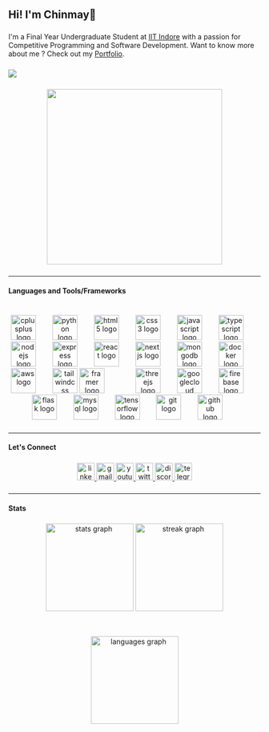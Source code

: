 <h2 align="left">Hi! I'm Chinmay👋</h2>

###

<p align="left">I'm a Final Year Undergraduate Student at <a href="https://iiti.ac.in" style={text: underlined, color: blue} target="_blank" >IIT Indore</a> with a passion for Competitive Programming and Software Development. Want to know more about me ? Check out my <a href="https://www.rc08.pro" style={text: underlined, color: blue} target="_blank" >Portfolio</a>.</p>

###

<div align="left">
  <img src="https://visitor-badge.laobi.icu/badge?page_id=rcy08.rcy08&left_color=gray&right_color=forestgreen&left_text=Profile%20Views"  />
</div>

###

<div align="center">
  <img height="350" src="https://cdn.dribbble.com/users/4372216/screenshots/8906085/media/c36005bbe856bd475a106ecaa3b0bf69.gif"  />
</div>

###

<hr />

<h4 align="left">Languages and Tools/Frameworks</h4>

###

<br clear="both">

<div align="center">
  <img src="https://cdn.jsdelivr.net/gh/devicons/devicon/icons/cplusplus/cplusplus-original.svg" height="50" alt="cplusplus logo" />
  <img width="25" />
  <img src="https://cdn.jsdelivr.net/gh/devicons/devicon/icons/python/python-original.svg" height="50" alt="python logo" />
  <img width="25" />
  <img src="https://cdn.jsdelivr.net/gh/devicons/devicon/icons/html5/html5-original.svg" height="50" alt="html5 logo" />
  <img width="25" />
  <img src="https://cdn.jsdelivr.net/gh/devicons/devicon/icons/css3/css3-original.svg" height="50" alt="css3 logo" />
  <img width="25" />
  <img src="https://cdn.jsdelivr.net/gh/devicons/devicon/icons/javascript/javascript-original.svg" height="50" alt="javascript logo" />
  <img width="25" />
  <img src="https://cdn.jsdelivr.net/gh/devicons/devicon/icons/typescript/typescript-original.svg" height="50" alt="typescript logo" />
  <img width="25" />
  <img src="https://cdn.jsdelivr.net/gh/devicons/devicon/icons/nodejs/nodejs-original.svg" height="50" alt="nodejs logo" />
  <img width="25" />
  <img src="https://skillicons.dev/icons?i=express" height="50" alt="express logo" />
  <img width="25" />
  <img src="https://cdn.jsdelivr.net/gh/devicons/devicon/icons/react/react-original.svg" height="50" alt="react logo" />
  <img width="25" />
  <img src="https://skillicons.dev/icons?i=nextjs" height="50" alt="nextjs logo" />
  <img width="25" />
  <img src="https://cdn.jsdelivr.net/gh/devicons/devicon/icons/mongodb/mongodb-original.svg" height="50" alt="mongodb logo" />
  <img width="25" />
  <img src="https://cdn.jsdelivr.net/gh/devicons/devicon/icons/docker/docker-original.svg" height="50" alt="docker logo" />
  <img width="25" />
  <img src="https://cdn.jsdelivr.net/gh/devicons/devicon/icons/amazonwebservices/amazonwebservices-plain-wordmark.svg" height="50" alt="aws logo" />
  <img width="25" />
  <img src="https://cdn.simpleicons.org/tailwindcss/06B6D4" height="50" alt="tailwindcss logo" />
  <img src="https://cdn.jsdelivr.net/gh/devicons/devicon/icons/framermotion/framermotion-original.svg" height="50" alt="framer logo" />
  <img width="25" />
  <img width="25" />
  <img src="https://skillicons.dev/icons?i=threejs" height="50" alt="threejs logo" />
  <img width="25" />
  <img src="https://cdn.jsdelivr.net/gh/devicons/devicon/icons/googlecloud/googlecloud-original.svg" height="50" alt="googlecloud logo" />
  <img width="25" />
  <img src="https://cdn.jsdelivr.net/gh/devicons/devicon/icons/firebase/firebase-plain.svg" height="50" alt="firebase logo" />
  <img width="25" />
  <img src="https://skillicons.dev/icons?i=flask" height="50" alt="flask logo" />
  <img width="25" />
  <img src="https://cdn.jsdelivr.net/gh/devicons/devicon/icons/mysql/mysql-original.svg" height="50" alt="mysql logo" />
  <img width="25" />
  <img src="https://cdn.jsdelivr.net/gh/devicons/devicon/icons/tensorflow/tensorflow-original.svg" height="50" alt="tensorflow logo" />
  <img width="25" />
  <img src="https://cdn.jsdelivr.net/gh/devicons/devicon/icons/git/git-original.svg" height="50" alt="git logo" />
  <img width="25" />
  <img src="https://skillicons.dev/icons?i=github" height="50" alt="github logo" />
  <img width="25" />
</div>

###

<hr />

<h4 align="left">Let's Connect</h4>

###

<div align="center">
  <a href="https://linkedin.com/in/rcy08" target="_blank">
    <img src="https://img.shields.io/static/v1?message=LinkedIn&logo=linkedin&label=&color=0077B5&logoColor=white&labelColor=&style=for-the-badge" height="35" alt="linkedin logo"  />
  </a>
  <a href="mailto:ce200004012@iiti.ac.in" target="_blank">
    <img src="https://img.shields.io/static/v1?message=Gmail&logo=gmail&label=&color=D14836&logoColor=white&labelColor=&style=for-the-badge" height="35" alt="gmail logo"  />
  </a>
  <a href="https://www.youtube.com/@rcy08_" target="_blank">
    <img src="https://img.shields.io/static/v1?message=Youtube&logo=youtube&label=&color=FF0000&logoColor=white&labelColor=&style=for-the-badge" height="35" alt="youtube logo"  />
  </a>
  <a href="https://twitter.com/_rcy08_" target="_blank">
    <img src="https://img.shields.io/static/v1?message=Twitter&logo=twitter&label=&color=1DA1F2&logoColor=white&labelColor=&style=for-the-badge" height="35" alt="twitter logo"  />
  </a>
  <a href="https://discordapp.com/users/988260507179954266" target="_blank">
    <img src="https://img.shields.io/static/v1?message=Discord&logo=discord&label=&color=7289DA&logoColor=white&labelColor=&style=for-the-badge" height="35" alt="discord logo"  />
  </a>
  <a href="https://t.me/rcy08" target="_blank">
    <img src="https://img.shields.io/static/v1?message=Telegram&logo=telegram&label=&color=2CA5E0&logoColor=white&labelColor=&style=for-the-badge" height="35" alt="telegram logo"  />
  </a>
</div>

###

<hr />

<h4 align="left">Stats</h4>

###

<div align="center">
  <img src="https://github-readme-stats.vercel.app/api?username=rcy08&hide_title=false&hide_rank=false&show_icons=true&include_all_commits=true&count_private=true&disable_animations=false&theme=github_dark&locale=en&hide_border=false" height="175" alt="stats graph"
    style="margin-bottom: 50px;" />
  <img src="https://streak-stats.demolab.com?user=rcy08&locale=en&mode=daily&theme=highcontrast&hide_border=false&border_radius=5" height="175" alt="streak graph" 
    style="margin-bottom: 50px;" />
  <img src="https://github-readme-stats.vercel.app/api/top-langs?username=rcy08&locale=en&hide_title=false&layout=compact&card_width=320&langs_count=5&theme=blue-green&hide_border=false&custom_title=Most%20Used%20Languages" height="175" alt="languages graph"  
    style="margin-bottom: 50px;" />
</div>

###

###
